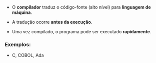 
- O **compilador** traduz o código-fonte (alto nível) para **linguagem de máquina**.
    
- A tradução ocorre **antes da execução**.
    
- Uma vez compilado, o programa pode ser executado **rapidamente**.

### Exemplos:

- C, COBOL, Ada